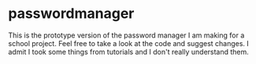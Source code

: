 # passwordmanager
This is the prototype version of the password manager I am making for a school project. 
Feel free to take a look at the code and suggest changes. 
I admit I took some things from tutorials and I don't really understand them. 
